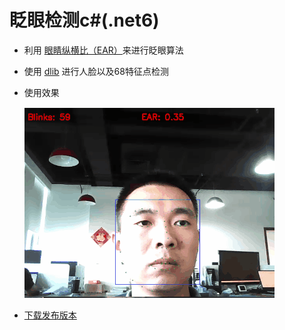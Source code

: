 ﻿# 眨眼检测c#(.net6) 
* 利用 [眼睛纵横比（EAR）](http://vision.fe.uni-lj.si/cvww2016/proceedings/papers/05.pdf?spm=a2c6h.12873639.article-detail.9.7cba3329OtWn6S&file=05.pdf)来进行眨眼算法
* 使用 [dlib](https://github.com/davisking/dlib) 进行人脸以及68特征点检测
* 使用效果

	![image](Resource/动画.gif)
* [下载发布版本](https://github.com/laolaolulu/faceAction/releases)